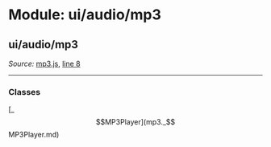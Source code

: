 # Module: ui/audio/mp3

## ui/audio/mp3

*Source:*
[mp3.js](mp3.js), [line 8](mp3.js#L8)

---------------

### Classes
[_$$MP3Player](mp3._$$MP3Player.md)